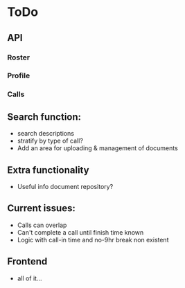# ToDo

## API

### Roster

### Profile

### Calls

## Search function:
- search descriptions
- stratify by type of call?
- Add an area for uploading & management of documents

## Extra functionality
- Useful info document repository?

## Current issues:
- Calls can overlap
- Can't complete a call until finish time known
- Logic with call-in time and no-9hr break non existent 

## Frontend
- all of it...


